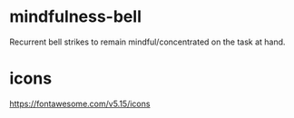 # mindfulness-bell

Recurrent bell strikes to remain mindful/concentrated on the task at hand.

# icons

https://fontawesome.com/v5.15/icons

<i class="fas fa-vihara"></i>
<i class="fas fa-dharmachakra"></i>

<i class="far fa-bell"></i>
<i class="far fa-bell-slash"></i>
